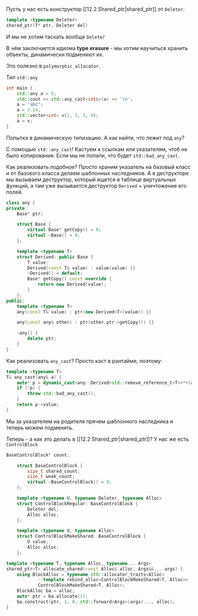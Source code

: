 Пусть у нас есть конструктор [[12.2 Shared_ptr|shared_ptr]] от `Deleter`.

```cpp
template <typename Deleter>
shared_ptr(T* ptr, Deleter del)
```

И мы не хотим таскать вообще `Deleter`

В чём заключается идиома **type erasure** - мы хотим научиться хранить объекты, динамически подменяют их.

Это полезно в `polymorphic_allocator`.

Тип `std::any`

```cpp
int main {
	std::any a = 5;
	std::cout << std::any_cast<int&>(a) << '\n';
	a = "abc";
	a = 3.14;
	std::vector<int> v{1, 2, 3, 4};
	a = v;
}
```

Попытка в динамическую типизацию. А как найти, что лежит под `any`?

С помощью `std::any_cast`! Кастуем к ссылкам или указателям, чтоб не было копирования. Если мы не попали, что будет `std::bad_any_cast`.

Как реализовать подобное? Просто храним указатель на базовый класс и от базового класса делаем шаблонных наследников. А в деструкторе мы вызываем деструктор, который ищется в таблице виртуальных функций, а там уже вызывается деструктор `Derived` + уничтожение его полей.

```cpp
class any {
private:
	Base* ptr;

	struct Base {
		virtual Base* getCopy() = 0;
		virtual ~Base() = 0;
	};

	template <typename T>
	struct Derived: public Base {
		T value;
		Derived(const T& value) : value(value) {}
		~Derived() = default;
		Base* getCopy() const override {
			return new Derived(value);
		}
	};
public:
	template <typename T>
	any(const T& value) : ptr(new Derived<T>(value)) {}

	any(const any& other) : ptr(other.ptr->getCopy()) {}

	~any() {
		delete ptr;
	}
}
```

Как реализовать `any_cast`? Просто каст в рантайме, поэтому:

```cpp
template <typename T>
T& any_cast(any& a) {
	auto* p = dynamic_cast<any::Derived<std::remove_reference_t<T>>*>(a.ptr);
	if (!p) {
		throw std::bad_any_cast();
	}
	return p->value;
}
```

Мы за указателем на родителя прячем шаблонного наследника и теперь можем подменять.

Теперь - а как это делать в [[12.2 Shared_ptr|shared_ptr]]? У нас же есть `ControlBlock`
```cpp
BaseControlBlock* count;

	struct BaseControlBlock {
		size_t shared_count;
		size_t weak_count;
		virtual ~BaseControlBlock() = 0;
	};

	template <typename U, typename Deleter, typename Alloc>
	struct ControlBlockRegular: BaseControlBlock {
		Deleter del;
		Alloc alloc;
	};

	template <typename U, typename Alloc>
	struct ControlBlockMakeShared: BaseControlBlock {
		U value;
		Alloc alloc;
	};
```

```cpp
template <typename T, typename Alloc, typename... Args>
shared_ptr<T> allocate_shared(const Alloc& alloc, Args&&... args) {
	using BlockAlloc = typename std::allocator_traits<Alloc>
			::template rebind_alloc<ControlBlockMakeShared<T, Alloc>>
			ControlBlockMakeShared<T, Alloc>;
	BlockAlloc ba = alloc;
	auto* ptr = ba.allocate(1);
	ba.construct(ptr, 1, 0, std::forward<Args>(args)..., alloc);
}
```